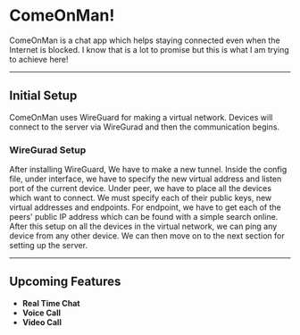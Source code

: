 # ComeOnMan!

ComeOnMan is a chat app which helps staying connected even when the Internet is blocked. I know that is a lot to promise but this is what I am trying to achieve here!
***

## Initial Setup
ComeOnMan uses WireGuard for making a virtual network. Devices will connect to the server via WireGurad and then the communication begins.

### WireGurad Setup

After installing WireGuard, We have to make a new tunnel. Inside the config file, under interface, we have to specify the new virtual address and listen port of the current device. Under peer, we have to place all the devices which want to connect. We must specify each of their public keys, new virtual addresses and endpoints. For endpoint, we have to get each of the peers' public IP address which can be found with a simple search online. After this setup on all the devices in the virtual network, we can ping any device from any other device. We can then move on to the next section for setting up the server.

***
## Upcoming Features
- **Real Time Chat**
- **Voice Call**
- **Video Call**